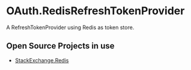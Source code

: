 OAuth.RedisRefreshTokenProvider
================================================================

A RefreshTokenProvider using Redis as token store.

Open Source Projects in use
---------------------
* [StackExchange.Redis](https://github.com/StackExchange/StackExchange.Redis)
